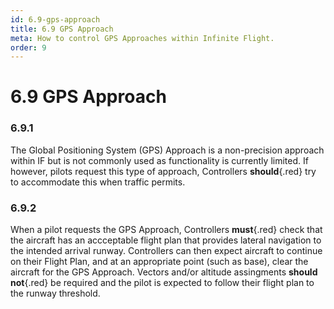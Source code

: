 ```yaml
---
id: 6.9-gps-approach
title: 6.9 GPS Approach
meta: How to control GPS Approaches within Infinite Flight.
order: 9
---
```


# 6.9  GPS Approach



### 6.9.1

The Global Positioning System (GPS) Approach is a non-precision approach within IF but is not commonly used as functionality is currently limited. If however, pilots request this type of approach, Controllers **should**{.red} try to accommodate this when traffic permits.



### 6.9.2

When a pilot requests the GPS Approach, Controllers **must**{.red} check that the aircraft has an accceptable flight plan that provides lateral navigation to the intended arrival runway. Controllers can then expect aircraft to continue on their Flight Plan, and at an appropriate point (such as base), clear the aircraft for the GPS Approach. Vectors and/or altitude assingments **should not**{.red} be required and the pilot is expected to follow their flight plan to the runway threshold.



 


